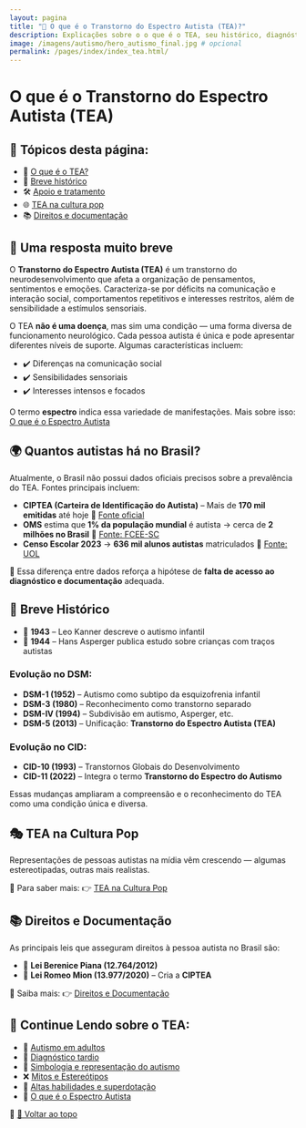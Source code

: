 ```yaml
---
layout: pagina
title: "🧠 O que é o Transtorno do Espectro Autista (TEA)?"
description: Explicações sobre o o que é o TEA, seu histórico, diagnóstico, direitos, estatísticas e representações na cultura pop.
image: /imagens/autismo/hero_autismo_final.jpg # opcional
permalink: /pages/index/index_tea.html/
---
```


<div class="bg-[#F5F5F5] min-h-screen px-4 py-8">
  <div class="max-w-prose mx-auto text-[#4B5563] text-lg leading-relaxed font-sans">

  <h1 class="text-3xl font-bold text-[#003865] mb-6">O que é o Transtorno do Espectro Autista (TEA)</h1>

  <h2 class="text-xl font-semibold text-[#007A33] mb-4">📌 Tópicos desta página:</h2>
  <ul class="list-none mb-8">
    <li>📖 <a href="#o-que-e-o-tea" class="text-[#2D9CDB] underline">O que é o TEA?</a></li>
    <li>📜 <a href="#historico-do-tea" class="text-[#2D9CDB] underline">Breve histórico</a></li>
    <li>🛠️ <a href="#apoio-e-tratamento" class="text-[#2D9CDB] underline">Apoio e tratamento</a></li>
    <li>🌐 <a href="#tea-na-cultura-pop" class="text-[#2D9CDB] underline">TEA na cultura pop</a></li>
    <li>📚 <a href="#direitos-e-documentacao" class="text-[#2D9CDB] underline">Direitos e documentação</a></li>
  </ul>

  <h2 id="o-que-e-o-tea" class="text-2xl font-bold text-[#003865] mt-12 mb-4">🧩 Uma resposta muito breve</h2>

  <p class="mb-4">
    O <strong>Transtorno do Espectro Autista (TEA)</strong> é um transtorno do neurodesenvolvimento que afeta a organização de pensamentos, sentimentos e emoções. Caracteriza-se por déficits na comunicação e interação social, comportamentos repetitivos e interesses restritos, além de sensibilidade a estímulos sensoriais.
  </p>

  <p class="mb-4">
    O TEA <strong>não é uma doença</strong>, mas sim uma condição — uma forma diversa de funcionamento neurológico. Cada pessoa autista é única e pode apresentar diferentes níveis de suporte. Algumas características incluem:
  </p>

  <ul class="list-disc list-inside mb-4">
    <li>✔️ Diferenças na comunicação social</li>
    <li>✔️ Sensibilidades sensoriais</li>
    <li>✔️ Interesses intensos e focados</li>
  </ul>

  <p class="mb-4">
    O termo <strong>espectro</strong> indica essa variedade de manifestações. Mais sobre isso:
    <a href="/pages/autismo/espectro.html" class="text-[#2D9CDB] underline">O que é o Espectro Autista</a>
  </p>

  <h2 class="text-2xl font-bold text-[#003865] mt-12 mb-4">🌍 Quantos autistas há no Brasil?</h2>

  <p class="mb-4">
    Atualmente, o Brasil não possui dados oficiais precisos sobre a prevalência do TEA. Fontes principais incluem:
  </p>

  <ul class="list-disc list-inside mb-4">
    <li><strong>CIPTEA (Carteira de Identificação do Autista)</strong> – Mais de <strong>170 mil emitidas</strong> até hoje  
      🔗 <a href="https://www.gov.br/mdh/pt-br/assuntos/noticias/governo-federal-entrega-mais-de-170-mil-carteiras-de-identificacao-da-pessoa-com-transtorno-do-espectro-autista-em-todo-o-pais" class="text-[#2D9CDB] underline">Fonte oficial</a>
    </li>
    <li><strong>OMS</strong> estima que <strong>1% da população mundial</strong> é autista → cerca de <strong>2 milhões no Brasil</strong>  
      🔗 <a href="https://www.fcee.sc.gov.br/portal-do-autismo/8-categoria-institucional/9999-dados?utm_source=chatgpt.com" class="text-[#2D9CDB] underline">Fonte: FCEE-SC</a>
    </li>
    <li><strong>Censo Escolar 2023</strong> → <strong>636 mil alunos autistas</strong> matriculados  
      🔗 <a href="https://www.uol.com.br/vivabem/noticias/redacao/2024/04/02/numero-de-alunos-com-autismo-matriculados-nas-escolas-do-brasil-cresceu-48.htm?utm_source=chatgpt.com" class="text-[#2D9CDB] underline">Fonte: UOL</a>
    </li>
  </ul>

  <p class="mb-4">
    📌 Essa diferença entre dados reforça a hipótese de <strong>falta de acesso ao diagnóstico e documentação</strong> adequada.
  </p>

  <h2 id="historico-do-tea" class="text-2xl font-bold text-[#003865] mt-12 mb-4">📜 Breve Histórico</h2>

  <ul class="list-disc list-inside mb-4">
    <li>🧠 <strong>1943</strong> – Leo Kanner descreve o autismo infantil</li>
    <li>🧠 <strong>1944</strong> – Hans Asperger publica estudo sobre crianças com traços autistas</li>
  </ul>

  <h3 class="text-xl font-semibold text-[#007A33] mt-6 mb-2">Evolução no <strong>DSM</strong>:</h3>
  <ul class="list-disc list-inside mb-4">
    <li><strong>DSM-1 (1952)</strong> – Autismo como subtipo da esquizofrenia infantil</li>
    <li><strong>DSM-3 (1980)</strong> – Reconhecimento como transtorno separado</li>
    <li><strong>DSM-IV (1994)</strong> – Subdivisão em autismo, Asperger, etc.</li>
    <li><strong>DSM-5 (2013)</strong> – Unificação: <strong>Transtorno do Espectro Autista (TEA)</strong></li>
  </ul>

  <h3 class="text-xl font-semibold text-[#007A33] mt-6 mb-2">Evolução no <strong>CID</strong>:</h3>
  <ul class="list-disc list-inside mb-8">
    <li><strong>CID-10 (1993)</strong> – Transtornos Globais do Desenvolvimento</li>
    <li><strong>CID-11 (2022)</strong> – Integra o termo <strong>Transtorno do Espectro do Autismo</strong></li>
  </ul>

  <p class="mb-4">
    Essas mudanças ampliaram a compreensão e o reconhecimento do TEA como uma condição única e diversa.
  </p>

  <h2 id="tea-na-cultura-pop" class="text-2xl font-bold text-[#003865] mt-12 mb-4">🎭 TEA na Cultura Pop</h2>

  <p class="mb-4">
    Representações de pessoas autistas na mídia vêm crescendo — algumas estereotipadas, outras mais realistas.
  </p>

  <p class="mb-4">
    🔗 Para saber mais:  
    👉 <a href="/pages/autismo/namidia.html" class="text-[#2D9CDB] underline">TEA na Cultura Pop</a>
  </p>

  <h2 id="direitos-e-documentacao" class="text-2xl font-bold text-[#003865] mt-12 mb-4">📚 Direitos e Documentação</h2>

  <p class="mb-4">
    As principais leis que asseguram direitos à pessoa autista no Brasil são:
  </p>

  <ul class="list-disc list-inside mb-4">
    <li>📘 <strong>Lei Berenice Piana (12.764/2012)</strong></li>
    <li>📘 <strong>Lei Romeo Mion (13.977/2020)</strong> – Cria a <strong>CIPTEA</strong></li>
  </ul>

  <p class="mb-4">
    🔗 Saiba mais:  
    👉 <a href="/pages/autismo/direitos.html" class="text-[#2D9CDB] underline">Direitos e Documentação</a>
  </p>

  <h2 class="text-xl font-semibold text-[#007A33] mt-12 mb-4">🔎 Continue Lendo sobre o TEA:</h2>

  <ul class="list-disc list-inside mb-4">
    <li>🧠 <a href="/pages/autismo/teadultos.html" class="text-[#2D9CDB] underline">Autismo em adultos</a></li>
    <li>📌 <a href="/pages/autismo/diagnosticotardio.html" class="text-[#2D9CDB] underline">Diagnóstico tardio</a></li>
    <li>🎨 <a href="/pages/autismo/identificadao.html" class="text-[#2D9CDB] underline">Simbologia e representação do autismo</a></li>
    <li>❌ <a href="/pages/autismo/mitos.html" class="text-[#2D9CDB] underline">Mitos e Estereótipos</a></li>
    <li>🌟 <a href="/pages/autismo/habilidades.html" class="text-[#2D9CDB] underline">Altas habilidades e superdotação</a></li>
    <li>🌈 <a href="/pages/autismo/espectro.html" class="text-[#2D9CDB] underline">O que é o Espectro Autista</a></li>
  </ul>

  <p class="mt-8">
    📌 <a href="#top" class="text-[#2D9CDB] underline">🔼 Voltar ao topo</a>
  </p>

  </div>
</div>
